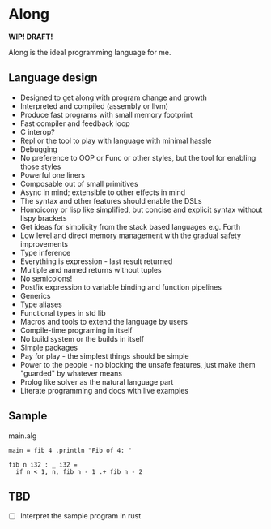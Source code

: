 # Along

**WIP! DRAFT!**

Along is the ideal programming language for me.


## Language design

- Designed to get along with program change and growth
- Interpreted and compiled (assembly or llvm)
- Produce fast programs with small memory footprint
- Fast compiler and feedback loop
- C interop?
- Repl or the tool to play with language with minimal hassle
- Debugging
- No preference to OOP or Func or other styles, but the tool for enabling those styles
- Powerful one liners
- Composable out of small primitives
- Async in mind; extensible to other effects in mind
- The syntax and other features should enable the DSLs
- Homoicony or lisp like simplified, but concise and explicit syntax without lispy brackets
- Get ideas for simplicity from the stack based languages e.g. Forth
- Low level and direct memory management with the gradual safety improvements
- Type inference
- Everything is expression - last result returned
- Multiple and named returns without tuples
- No semicolons!
- Postfix expression to variable binding and function pipelines
- Generics
- Type aliases
- Functional types in std lib
- Macros and tools to extend the language by users
- Compile-time programing in itself
- No build system or the builds in itself
- Simple packages
- Pay for play - the simplest things should be simple
- Power to the people - no blocking the unsafe features, just make them "guarded" by whatever means
- Prolog like solver as the natural language part
- Literate programming and docs with live examples


## Sample

main.alg
```
main = fib 4 .println "Fib of 4: "

fib n i32 : _ i32 =
  if n < 1, n, fib n - 1 .+ fib n - 2

```

## TBD

- [ ] Interpret the sample program in rust
